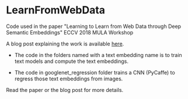 # LearnFromWebData
Code used in the paper "Learning to Learn from Web Data through Deep Semantic Embeddings" ECCV 2018 MULA Workshop

A blog post explaining the work is available [here](https://gombru.github.io/2018/08/01/learning_from_web_data/).

- The code in the folders named with a text embedding name is to train text models and compute the text embeddings.

- The code in googlenet_regression folder trains a CNN (PyCaffe) to regress those text embeddings from images.

Read the paper or the blog post for more details.
